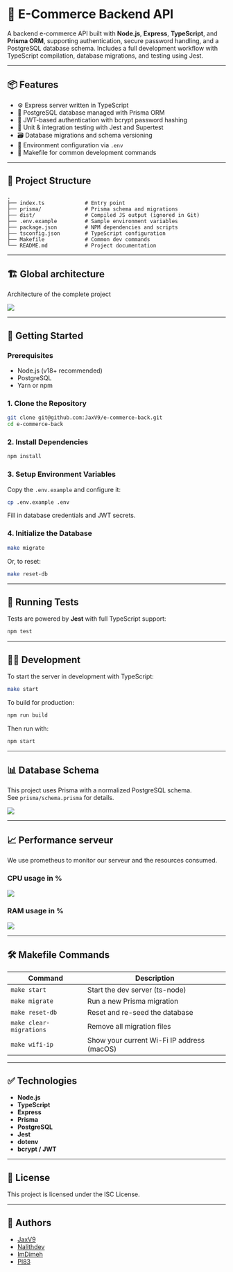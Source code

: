 # 🛒 E-Commerce Backend API

A backend e-commerce API built with **Node.js**, **Express**, **TypeScript**, and **Prisma ORM**, supporting authentication, secure password handling, and a PostgreSQL database schema. Includes a full development workflow with TypeScript compilation, database migrations, and testing using Jest.

---

## 📦 Features

- ⚙️ Express server written in TypeScript
- 🧱 PostgreSQL database managed with Prisma ORM
- 🔐 JWT-based authentication with bcrypt password hashing
- 🧪 Unit & integration testing with Jest and Supertest
- 🗃 Database migrations and schema versioning
- 🌱 Environment configuration via `.env`
- 🔄 Makefile for common development commands

---

## 📁 Project Structure

```
.
├── index.ts             # Entry point
├── prisma/              # Prisma schema and migrations
├── dist/                # Compiled JS output (ignored in Git)
├── .env.example         # Sample environment variables
├── package.json         # NPM dependencies and scripts
├── tsconfig.json        # TypeScript configuration
├── Makefile             # Common dev commands
└── README.md            # Project documentation
```

---

## 🏗️ Global architecture

Architecture of the complete project 

<img src="img/archi.png"></img>

---

## 🚀 Getting Started

### Prerequisites

- Node.js (v18+ recommended)
- PostgreSQL
- Yarn or npm

### 1. Clone the Repository

```bash
git clone git@github.com:JaxV9/e-commerce-back.git
cd e-commerce-back
```

### 2. Install Dependencies

```bash
npm install
```

### 3. Setup Environment Variables

Copy the `.env.example` and configure it:

```bash
cp .env.example .env
```

Fill in database credentials and JWT secrets.

### 4. Initialize the Database

```bash
make migrate
```

Or, to reset:

```bash
make reset-db
```

---

## 🧪 Running Tests

Tests are powered by **Jest** with full TypeScript support:

```bash
npm test
```

---

## 👨‍💻 Development

To start the server in development with TypeScript:

```bash
make start
```

To build for production:

```bash
npm run build
```

Then run with:

```bash
npm start
```

---

## 📊 Database Schema

This project uses Prisma with a normalized PostgreSQL schema.  
See `prisma/schema.prisma` for details.

<img src="img/lucidchart.png"></img>

---

## 📈 Performance serveur 

We use prometheus to monitor our serveur and the resources consumed. 

### CPU usage in % 
<img src="img/cpu_usage.png"></img>


### RAM usage in %
<img src="img/ram_usage.png"></img>


---

## 🛠 Makefile Commands

| Command                 | Description                          |
|------------------------|--------------------------------------|
| `make start`           | Start the dev server (ts-node)       |
| `make migrate`         | Run a new Prisma migration           |
| `make reset-db`        | Reset and re-seed the database       |
| `make clear-migrations`| Remove all migration files           |
| `make wifi-ip`         | Show your current Wi-Fi IP address (macOS) |

---

## ✅ Technologies

- **Node.js**
- **TypeScript**
- **Express**
- **Prisma**
- **PostgreSQL**
- **Jest**
- **dotenv**
- **bcrypt / JWT**

---

## 📄 License

This project is licensed under the ISC License.

---

## 👤 Authors

- <a href="https://github.com/JaxV9">JaxV9</a>
- <a href="https://github.com/Nalithdev">Nalithdev</a>
- <a href="https://github.com/ImDimeh">ImDimeh</a>
- <a href="https://github.com/Pl83">Pl83</a>
